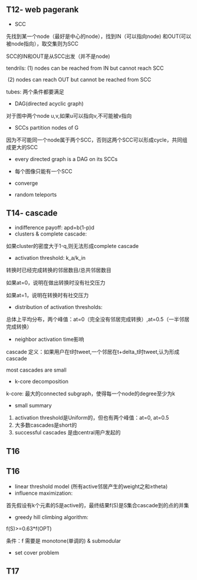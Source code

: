 ## T12- web pagerank

- SCC

先找到某一个node（最好是中心的node），找到IN（可以指向node) 和OUT(可以被node指向），取交集则为SCC

SCC的IN和OUT是从SCC出发（并不是node)

tendrils: (1) nodes can be reached from IN but cannot reach SCC

​				(2) nodes can reach OUT but cannot be reached from SCC

tubes: 两个条件都要满足

- DAG(directed acyclic graph)

对于图中两个node u,v,如果u可以指向v,不可能被v指向

- SCCs partition nodes of G

因为不可能同一个node属于两个SCC，否则这两个SCC可以形成cycle，共同组成更大的SCC

- every directed graph is a DAG on its SCCs
- 每个图像只能有一个SCC

- converge
- random teleports

## T14- cascade

- indifference payoff: apd=b(1-p)d
- clusters & complete cascade: 

如果cluster的密度大于1-q,则无法形成complete cascade

- activation threshold: k_a/k_in

转换时已经完成转换的邻居数目/总共邻居数目

如果at=0，说明在做出转换时没有社交压力

如果at=1，说明在转换时有社交压力

- distribution of activation thresholds:

总体上平均分布，两个峰值：at=0（完全没有邻居完成转换）,at=0.5（一半邻居完成转换）

- neighbor activation time影响

cascade 定义：如果用户在t时tweet,一个邻居在t+delta_t时tweet,认为形成cascade

most cascades are small

- k-core decomposition

k-core: 最大的connected subgraph，使得每一个node的degree至少为k

- small summary

1. activation threshold是Uniform的，但也有两个峰值：at=0, at=0.5
2. 大多数cascades是short的
3. successful cascades 是由central用户发起的



## T16



## T16

- linear threshold model (所有active邻居产生的weight之和≥theta)
- influence maximization:

首先假设有k个元素的S是active的，最终结果f(S)是S集合cascade到的点的并集

- greedy hill climbing algorithm:

f(S)>=0.63*f(OPT)

条件：f 需要是 monotone(单调的) & submodular

- set cover problem

## T17

